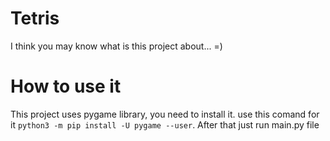 # Tetris
I think you may know what is this project about... =)

# How to use it 
This project uses pygame library, you need to install it.
use this comand for it 
    ```python3 -m pip install -U pygame --user```.
After that just run main.py file 
